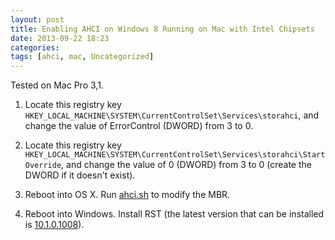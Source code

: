 ```yaml
---
layout: post
title: Enabling AHCI on Windows 8 Running on Mac with Intel Chipsets
date: 2013-09-22 18:23
categories: 
tags: [ahci, mac, Uncategorized]
---
```


Tested on Mac Pro 3,1.

1. Locate this registry key `HKEY_LOCAL_MACHINE\SYSTEM\CurrentControlSet\Services\storahci`, and change the value of ErrorControl (DWORD) from 3 to 0.

1. Locate this registry key `HKEY_LOCAL_MACHINE\SYSTEM\CurrentControlSet\Services\storahci\StartOverride`, and change the value of 0 (DWORD) from 3 to 0 (create the DWORD if it doesn't exist).

1. Reboot into OS X. Run [ahci.sh](https://docs.google.com/file/d/0B-fqhdB2QCTMeXlEODczSE1pcm8/edit?usp=sharing) to modify the MBR.

1. Reboot into Windows. Install RST (the latest version that can be installed is [10.1.0.1008](https://docs.google.com/file/d/0B-fqhdB2QCTMZnpDSXMzbjJFeHM/edit?usp=sharing)).